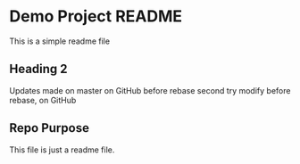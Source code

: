 # Demo Project README

This is a simple readme file

## Heading 2

Updates made on master on GitHub before rebase
second try modify before rebase, on GitHub

## Repo Purpose

This file is just a readme file.
